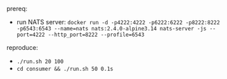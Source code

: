 prereq:
* run NATS server: `docker run -d -p4222:4222 -p6222:6222 -p8222:8222 -p6543:6543 --name=nats nats:2.4.0-alpine3.14 nats-server -js --port=4222 --http_port=8222 --profile=6543`

reproduce:
* `./run.sh 20 100`
* `cd consumer && ./run.sh 50 0.1s`
